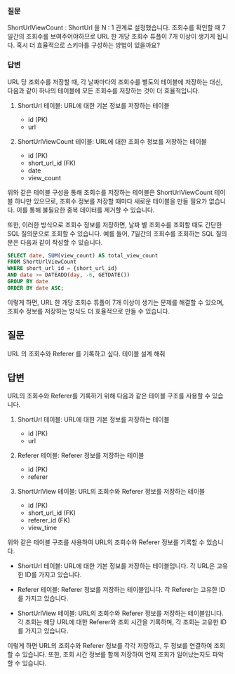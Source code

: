 ### 질문

ShortUrlViewCount : ShortUrl 을 N : 1 관계로 설정했습니다. 조회수를 확인할 때 7일간의 조회수를 보여주어야하므로 URL 한 개당 조회수 튜플이 7개 이상이 생기게 됩니다. 혹시 더 효율적으로 스키마를 구성하는 방법이 있을까요?

### 답변

URL 당 조회수를 저장할 때, 각 날짜마다의 조회수를 별도의 테이블에 저장하는 대신, 다음과 같이 하나의 테이블에 모든 조회수를 저장하는 것이 더 효율적입니다.

1. ShortUrl 테이블: URL에 대한 기본 정보를 저장하는 테이블
    - id (PK)
    - url

2. ShortUrlViewCount 테이블: URL에 대한 조회수 정보를 저장하는 테이블
    - id (PK)
    - short_url_id (FK)
    - date
    - view_count

위와 같은 테이블 구성을 통해 조회수를 저장하는 테이블은 ShortUrlViewCount 테이블 하나만 있으므로, 조회수 정보를 저장할 때마다 새로운 테이블을 만들 필요가 없습니다. 이를 통해 불필요한 중복 데이터를 제거할 수 있습니다.

또한, 이러한 방식으로 조회수 정보를 저장하면, 날짜 별 조회수를 조회할 때도 간단한 SQL 질의문으로 조회할 수 있습니다. 예를 들어, 7일간의 조회수를 조회하는 SQL 질의문은 다음과 같이 작성할 수 있습니다.

```sql
SELECT date, SUM(view_count) AS total_view_count
FROM ShortUrlViewCount
WHERE short_url_id = {short_url_id}
AND date >= DATEADD(day, -6, GETDATE())
GROUP BY date
ORDER BY date ASC;
```

이렇게 하면, URL 한 개당 조회수 튜플이 7개 이상이 생기는 문제를 해결할 수 있으며, 조회수 정보를 저장하는 방식도 더 효율적으로 만들 수 있습니다.


## 질문

URL 의 조회수와 Referer 를 기록하고 싶다.
테이블 설계 해줘

## 답변

URL의 조회수와 Referer를 기록하기 위해 다음과 같은 테이블 구조를 사용할 수 있습니다.

1. ShortUrl 테이블: URL에 대한 기본 정보를 저장하는 테이블
    - id (PK)
    - url

2. Referer 테이블: Referer 정보를 저장하는 테이블
    - id (PK)
    - referer

3. ShortUrlView 테이블: URL의 조회수와 Referer 정보를 저장하는 테이블
    - id (PK)
    - short_url_id (FK)
    - referer_id (FK)
    - view_time

위와 같은 테이블 구조를 사용하여 URL의 조회수와 Referer 정보를 기록할 수 있습니다.

- ShortUrl 테이블: URL에 대한 기본 정보를 저장하는 테이블입니다. 각 URL은 고유한 ID를 가지고 있습니다.

- Referer 테이블: Referer 정보를 저장하는 테이블입니다. 각 Referer는 고유한 ID를 가지고 있습니다.

- ShortUrlView 테이블: URL의 조회수와 Referer 정보를 저장하는 테이블입니다. 각 조회는 해당 URL에 대한 Referer와 조회 시간을 기록하며, 각 조회는 고유한 ID를 가지고 있습니다.

이렇게 하면 URL의 조회수와 Referer 정보를 각각 저장하고, 두 정보를 연결하여 조회할 수 있습니다. 또한, 조회 시간 정보를 함께 저장하여 언제 조회가 일어났는지도 파악할 수 있습니다.